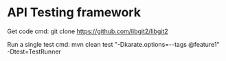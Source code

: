 # API Testing framework

Get code
cmd: git clone https://github.com/libgit2/libgit2

Run a single test
cmd: mvn clean test  "-Dkarate.options=--tags @feature1" -Dtest=TestRunner

